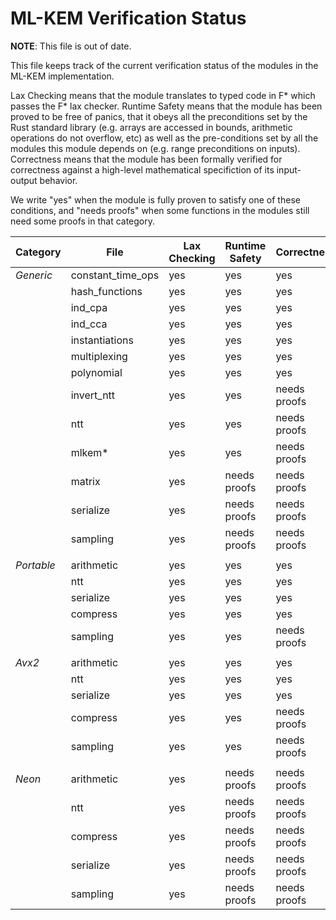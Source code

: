 # ML-KEM Verification Status

**NOTE**: This file is out of date.

This file keeps track of the current verification status of the modules in the ML-KEM implementation.

Lax Checking means that the module translates to typed code in F* which passes the F* lax checker.
Runtime Safety means that the module has been proved to be free of panics, that it obeys all the preconditions
set by the Rust standard library (e.g. arrays are accessed in bounds, arithmetic operations do not overflow, etc)
as well as the pre-conditions set by all the modules this module depends on (e.g. range preconditions on inputs).
Correctness means that the module has been formally verified for correctness against a high-level mathematical
specifiction of its input-output behavior.

We write "yes" when the module is fully proven to satisfy one of these conditions, and "needs proofs" when some
functions in the modules still need some proofs in that category.


| Category | File              | Lax Checking | Runtime Safety | Correctness  |
| -------- | ----------------- | ------------ | -------------- | ------------ |
| _Generic_  | constant_time_ops | yes          | yes            | yes          |    
|          | hash_functions    | yes          | yes            | yes          |    
|          | ind_cpa           | yes          | yes            | yes          |    
|          | ind_cca           | yes          | yes            | yes          |    
|          | instantiations    | yes          | yes            | yes          |    
|          | multiplexing      | yes          | yes            | yes          |    
|          | polynomial        | yes          | yes            | yes          |    
|          | invert_ntt        | yes          | yes            | needs proofs |    
|          | ntt               | yes          | yes            | needs proofs |    
|          | mlkem*            | yes          | yes            | needs proofs |    
|          | matrix            | yes          | needs proofs   | needs proofs |    
|          | serialize         | yes          | needs proofs   | needs proofs |    
|          | sampling          | yes          | needs proofs   | needs proofs |    
| 	   |                   |              |                |              |
| _Portable_ | arithmetic        | yes          | yes            | yes          |
|          | ntt               | yes          | yes            | yes          |
|          | serialize         | yes          | yes            | yes          |
|          | compress          | yes          | yes            | yes          |
|          | sampling          | yes          | yes            | needs proofs |
|          |                   |              |                |              |
| _Avx2_     | arithmetic        | yes          | yes            | yes          |
|          | ntt               | yes          | yes            | yes          |
|          | serialize         | yes          | yes            | yes          |
|          | compress          | yes          | yes            | needs proofs |
|          | sampling          | yes          | yes            | needs proofs |
|          |                   |              |                |              |
| _Neon_     | arithmetic        | yes          | needs proofs   | needs proofs |
|          | ntt               | yes          | needs proofs   | needs proofs |
|          | compress          | yes          | needs proofs   | needs proofs |
|          | serialize         | yes          | needs proofs   | needs proofs |
|          | sampling          | yes          | needs proofs   | needs proofs |

